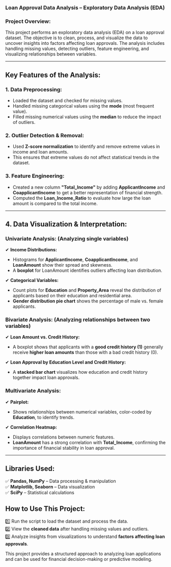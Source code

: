 
 ### **Loan Approval Data Analysis – Exploratory Data Analysis (EDA)**  

### **Project Overview:**  
This project performs an exploratory data analysis (EDA) on a loan approval dataset. The objective is to clean, process, and visualize the data to uncover insights into factors affecting loan approvals. The analysis includes handling missing values, detecting outliers, feature engineering, and visualizing relationships between variables.  

---

## **Key Features of the Analysis:**  

### **1. Data Preprocessing:**  
- Loaded the dataset and checked for missing values.  
- Handled missing categorical values using the **mode** (most frequent value).  
- Filled missing numerical values using the **median** to reduce the impact of outliers.  

### **2. Outlier Detection & Removal:**  
- Used **Z-score normalization** to identify and remove extreme values in income and loan amounts.  
- This ensures that extreme values do not affect statistical trends in the dataset.  

### **3. Feature Engineering:**  
- Created a new column **"Total_Income"** by adding **ApplicantIncome** and **CoapplicantIncome** to get a better representation of financial strength.  
- Computed the **Loan_Income_Ratio** to evaluate how large the loan amount is compared to the total income.  

---

## **4. Data Visualization & Interpretation:**  

### **Univariate Analysis:** (Analyzing single variables)  
✔ **Income Distributions:**  
- Histograms for **ApplicantIncome**, **CoapplicantIncome**, and **LoanAmount** show their spread and skewness.  
- A **boxplot** for LoanAmount identifies outliers affecting loan distribution.  

✔ **Categorical Variables:**  
- Count plots for **Education** and **Property_Area** reveal the distribution of applicants based on their education and residential area.  
- **Gender distribution pie chart** shows the percentage of male vs. female applicants.  

### **Bivariate Analysis:** (Analyzing relationships between two variables)  
✔ **Loan Amount vs. Credit History:**  
- A boxplot shows that applicants with a **good credit history (1)** generally receive **higher loan amounts** than those with a bad credit history (0).  

✔ **Loan Approval by Education Level and Credit History:**  
- A **stacked bar chart** visualizes how education and credit history together impact loan approvals.  

### **Multivariate Analysis:**  
✔ **Pairplot:**  
- Shows relationships between numerical variables, color-coded by **Education**, to identify trends.  

✔ **Correlation Heatmap:**  
- Displays correlations between numeric features.  
- **LoanAmount** has a strong correlation with **Total_Income**, confirming the importance of financial stability in loan approval.  

---

## **Libraries Used:**  
✅ **Pandas, NumPy** – Data processing & manipulation  
✅ **Matplotlib, Seaborn** – Data visualization  
✅ **SciPy** – Statistical calculations  


## **How to Use This Project:**  
1️⃣ Run the script to load the dataset and process the data.  
2️⃣ View the **cleaned data** after handling missing values and outliers.  
3️⃣ Analyze insights from visualizations to understand **factors affecting loan approvals**.  

This project provides a structured approach to analyzing loan applications and can be used for financial decision-making or predictive modeling.  
